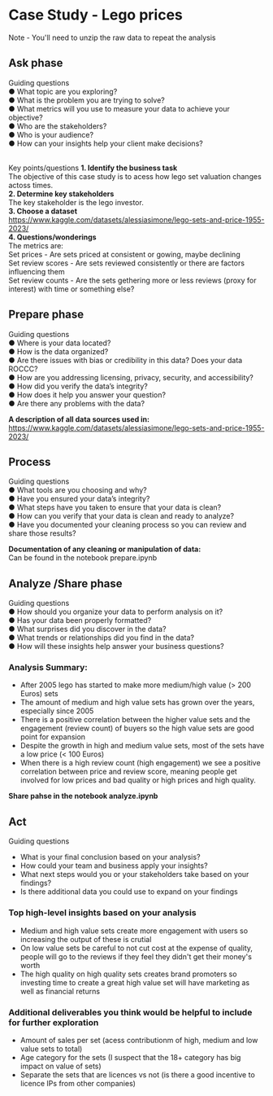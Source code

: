 # Case Study - Lego prices

Note - You'll need to unzip the raw data to repeat the analysis

## Ask phase
Guiding questions<br/>
● What topic are you exploring?<br/>
● What is the problem you are trying to solve?<br/>
● What metrics will you use to measure your data to achieve your objective?<br/>
● Who are the stakeholders?<br/>
● Who is your audience?<br/>
● How can your insights help your client make decisions?<br/>
<br/>

Key points/questions
**1. Identify the business task**<br/>
The objective of this case study is to acess how lego set valuation changes actoss times.<br/>
**2. Determine key stakeholders**<br/>
The key stakeholder is the lego investor. <br/>
**3. Choose a dataset**<br/>
https://www.kaggle.com/datasets/alessiasimone/lego-sets-and-price-1955-2023/<br/>
**4. Questions/wonderings**<br/>
The metrics are:<br/>
Set prices - Are sets priced at consistent or gowing, maybe declining<br/>
Set review scores - Are sets reviewed consistently or there are factors influencing them <br/>
Set review counts - Are the sets gethering more or less reviews (proxy for interest) with time or something else?<br/>

## Prepare phase
Guiding questions<br/>
● Where is your data located?<br/>
● How is the data organized?<br/>
● Are there issues with bias or credibility in this data? Does your data ROCCC?<br/>
● How are you addressing licensing, privacy, security, and accessibility?<br/>
● How did you verify the data’s integrity?<br/>
● How does it help you answer your question?<br/>
● Are there any problems with the data?<br/>

**A description of all data sources used in:** https://www.kaggle.com/datasets/alessiasimone/lego-sets-and-price-1955-2023/

## Process
Guiding questions<br/>
● What tools are you choosing and why?<br/>
● Have you ensured your data’s integrity?<br/>
● What steps have you taken to ensure that your data is clean?<br/>
● How can you verify that your data is clean and ready to analyze?<br/>
● Have you documented your cleaning process so you can review and share those results?<br/>

**Documentation of any cleaning or manipulation of data:**<br/>
Can be found in the notebook prepare.ipynb

## Analyze /Share phase
Guiding questions<br/>
● How should you organize your data to perform analysis on it?<br/>
● Has your data been properly formatted?<br/>
● What surprises did you discover in the data?<br/>
● What trends or relationships did you find in the data?<br/>
● How will these insights help answer your business questions?<br/>

### Analysis Summary:
* After 2005 lego has started to make more medium/high value (> 200 Euros) sets<br/>
* The amount of medium and high value sets has grown over the years, especially since 2005 <br/>
* There is a positive correlation between the higher value sets and the engagement (review count) of buyers so the high value sets are good point for expansion<br/>
* Despite the growth in high and medium value sets, most of the sets have a low price (< 100 Euros)<br/>
* When there is a high review count (high engagement) we see a positive correlation between price and review score, meaning people get involved for low prices and bad quality or high prices and high quality. <br/>

**Share pahse in the notebook analyze.ipynb**

## Act
Guiding questions
* What is your final conclusion based on your analysis?
* How could your team and business apply your insights?
* What next steps would you or your stakeholders take based on your findings?
* Is there additional data you could use to expand on your findings

### Top high-level insights based on your analysis<br/>
- Medium and high value sets create more engagement with users so increasing the output of these is crutial<br/>
- On low value sets be careful to not cut cost at the expense of quality, people will go to the reviews if they feel they didn't get their money's worth<br/>
- The high quality on high quality sets creates brand promoters so investing time to create a great high value set will have marketing as well as financial returns<br/>


### Additional deliverables you think would be helpful to include for further exploration<br/>
- Amount of sales per set (acess contributionm of high, medium and low value sets to total)
- Age category for the sets (I suspect that the 18+ category has big impact on value of sets)
- Separate the sets that are licences vs not (is there a good incentive to licence IPs from other companies)
